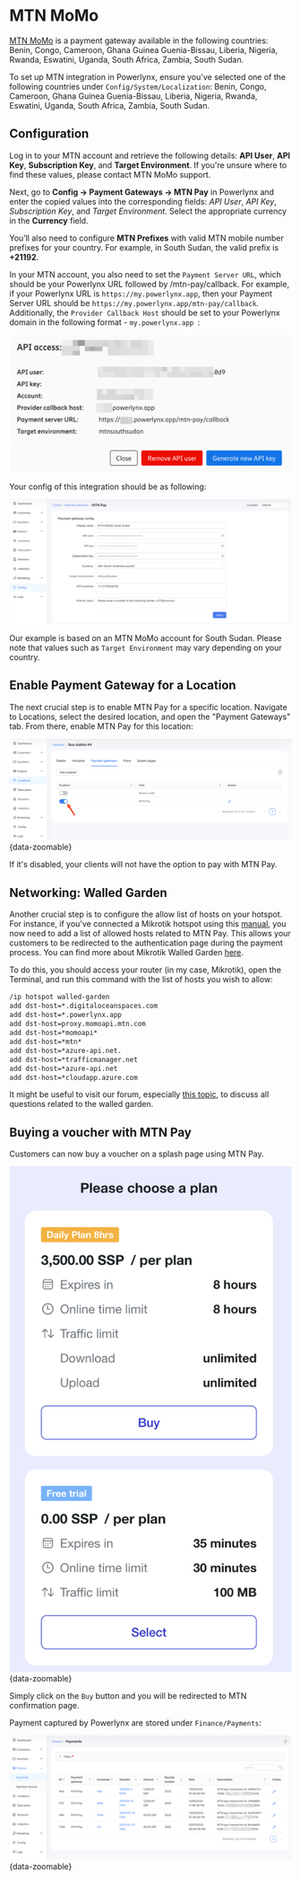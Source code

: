 # MTN MoMo

[MTN MoMo](https://momo.mtn.com/home-page/) is a payment gateway available in the following countries: Benin, Congo, Cameroon, Ghana Guinea Guenia-Bissau, Liberia, Nigeria, Rwanda, Eswatini, Uganda, South Africa, Zambia, South Sudan.

To set up MTN integration in Powerlynx, ensure you've selected one of the following countries under `Config/System/Localization`: Benin, Congo, Cameroon, Ghana Guinea Guenia-Bissau, Liberia, Nigeria, Rwanda, Eswatini, Uganda, South Africa, Zambia, South Sudan.

## Configuration

Log in to your MTN account and retrieve the following details: **API User**, **API Key**, **Subscription Key**, and **Target Environment**. If you're unsure where to find these values, please contact MTN MoMo support.

Next, go to **Config → Payment Gateways → MTN Pay** in Powerlynx and enter the copied values into the corresponding fields: *API User*, *API Key*, *Subscription Key*, and *Target Environment*. Select the appropriate currency in the **Currency** field.

You’ll also need to configure **MTN Prefixes** with valid MTN mobile number prefixes for your country. For example, in South Sudan, the valid prefix is **+21192**.

In your MTN account, you also need to set the `Payment Server URL`, which should be your Powerlynx URL followed by /mtn-pay/callback.
For example, if your Powerlynx URL is `https://my.powerlynx.app`, then your Payment Server URL should be `https://my.powerlynx.app/mtn-pay/callback`. Additionally, the `Provider Callback Host` should be set to your Powerlynx domain in the following format - `my.powerlynx.app
`:

![MTN configs](images/mtn_account.png)

Your config of this integration should be as following:

![MTN configs in Powerlynx](images/mtn_powerlynx.png)

Our example is based on an MTN MoMo account for South Sudan. Please note that values such as `Target Environment` may vary depending on your country.

## Enable Payment Gateway for a Location

The next crucial step is to enable MTN Pay for a specific location. Navigate to Locations, select the desired location, and open the "Payment Gateways" tab. From there, enable MTN Pay for this location:

![MTN enabling](images/mtn_enabled_for_location.png){data-zoomable}

If it's disabled, your clients will not have the option to pay with MTN Pay.

## Networking: Walled Garden

Another crucial step is to configure the allow list of hosts on your hotspot. For instance, if you've connected a Mikrotik hotspot using this [manual](https://docs.powerlynx.app/networking/mikrotik.html), you now need to add a list of allowed hosts related to MTN Pay. This allows your customers to be redirected to the authentication page during the payment process. You can find more about Mikrotik Walled Garden [here](https://wiki.mikrotik.com/wiki/Manual:IP/Hotspot/Walled_Garden).

To do this, you should access your router (in my case, Mikrotik), open the Terminal, and run this command with the list of hosts you wish to allow:

```
/ip hotspot walled-garden
add dst-host=*.digitaloceanspaces.com
add dst-host=*.powerlynx.app
add dst-host=proxy.momoapi.mtn.com
add dst-host=*momoapi*
add dst-host=*mtn*
add dst-host=*azure-api.net.
add dst-host=*trafficmanager.net
add dst-host=*azure-api.net
add dst-host=*cloudapp.azure.com
```
It might be useful to visit our forum, especially [this topic](https://forum.powerlynx.app/t/mikrotik-walled-garden/19), to discuss all questions related to the walled garden.

## Buying a voucher with MTN Pay

Customers can now buy a voucher on a splash page using MTN Pay.

![MTN select](images/buy_voucher_with_mtn.png#mediumsize){data-zoomable}

Simply click on the `Buy` button and you will be redirected to MTN confirmation page.

Payment captured by Powerlynx are stored under `Finance/Payments`:

![MTN payments list](images/mtn_payment_in_powerlynx.png){data-zoomable}